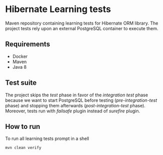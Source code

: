 # Hibernate Learning tests

Maven repository containing learning tests for Hibernate ORM library. 
The project tests rely upon an external PostgreSQL container to execute them.

## Requirements

- Docker
- Maven
- Java 8


## Test suite

The project skips the _test_ phase in favor of the _integration test_ phase because
we want to start PostgreSQL before testing (_pre-integration-test_ phase) and stopping 
them afterwards (_post-integration-test_ phase). Moreover, tests run with _failsafe_ plugin
instead of _surefire_ plugin.

## How to run

To run all learning tests prompt in a shell

```bash
mvn clean verify
```

